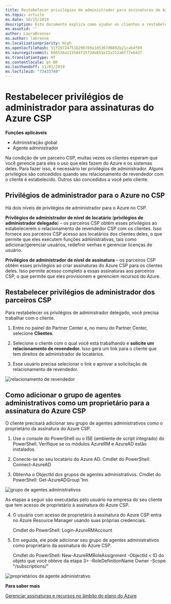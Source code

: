 ```yaml
---
title: Restabelecer privilégios de administrador para assinaturas do Azure CSP | Partner Center
ms.topic: article
ms.date: 10/15/2019
description: Este documento explica como ajudar os clientes a restabelecer os privilégios de administrador do parceiro
ms.assetid: ''
author: LauraBrenner
ms.author: labrenne
ms.localizationpriority: High
ms.openlocfilehash: 51f19724751b296789a1d5367d9892b21cab4f09
ms.sourcegitcommit: 646536a113584f1572de851e22a212a6f77e64d7
ms.translationtype: HT
ms.contentlocale: pt-BR
ms.lasthandoff: 11/01/2019
ms.locfileid: "73433748"
---
```

# <a name="reinstate-admin-privileges-for-azure-csp-subscriptions"></a>Restabelecer privilégios de administrador para assinaturas do Azure CSP  

**Funções aplicáveis**

- Administração global
- Agente administrador

Na condição de um parceiro CSP, muitas vezes os clientes esperam que você gerencie para eles o uso que eles fazem do Azure e os sistemas deles. Para fazer isso, é necessário ter privilégios de administrador. Alguns privilégios são concedidos quando seu relacionamento de revendedor com o cliente é estabelecido. Outros são concedidos a você pelo cliente.

## <a name="admin-privileges-for-azure-in-csp"></a>Privilégios de administrador para o Azure no CSP 

Há dois níveis de privilégios de administrador para o Azure no CSP. 

**Privilégios de administrador de nível de locatário** (**privilégios de administrador delegado**) – os parceiros CSP obtêm esses privilégios ao estabelecerem o relacionamento de revendedor CSP com os clientes. Isso fornece aos parceiros CSP acesso aos locatários dos clientes deles, o que permite que eles executem funções administrativas, tais como adicionar/gerenciar usuários, redefinir senhas e gerenciar licenças de usuário. 

**Privilégios de administrador de nível de assinatura** – os parceiros CSP obtêm esses privilégios ao criar assinaturas do Azure CSP para os clientes deles. Isso permite acesso completo a essas assinaturas aos parceiros CSP, o que permite que eles provisionem e gerenciem recursos do Azure. 


## <a name="reinstate-csp-partners-admin-privileges"></a>Restabelecer privilégios de administrador dos parceiros CSP

Para restabelecer os privilégios de administrador delegado, você precisa trabalhar com o cliente.
 
 1. Entre no painel do Partner Center e, no menu do Partner Center, selecione **Clientes**.

 2. Selecione o cliente com o qual você está trabalhando e **solicite um relacionamento de revendedor.** Isso gera um link para o cliente que tem direitos de administrador de locatários.

 3. Esse usuário precisa selecionar o link e aprovar a solicitação de relacionamento de revendedor.
 
![relacionamento de revendedor](images/azure/revoke4.png)

## <a name="adding-the-admin-agents-group-as-an-owner-for-the-azure-csp-subscription"></a>Como adicionar o grupo de agentes administrativos como um proprietário para a assinatura do Azure CSP

 O cliente precisará adicionar seu grupo de agentes administrativos como o proprietário da assinatura do Azure CSP.

1. Use o console do PowerShell ou o ISE (ambiente de script integrado) do PowerShell. Verifique se os módulos AzureRM e AzureAD estão instalados. 

2.  Conecte-se ao seu locatário do Azure AD.
Cmdlet do PowerShell: Connect-AzureAD

3.  Obtenha o ObjectId dos grupos de agentes administrativos.
Cmdlet do PowerShell: Get-AzureADGroup`1nn

![grupo de agentes administrativos](images/azure/revoke5.png)

As etapas a seguir são executadas pelo usuário na empresa do seu cliente que tem acesso de proprietário à assinatura do Azure CSP.

4. O usuário com acesso de proprietário à assinatura do Azure CSP entra no Azure Resource Manager usando suas próprias credenciais.

    Cmdlet do PowerShell: Login-AzureRMAccount

5.  Em seguida, ele pode adicionar seu grupo de agentes administrativos como proprietário da assinatura do Azure CSP.

    Cmdlet do PowerShell: New-AzureRMRoleAssignment -ObjectId < ID do objeto que você obteve da etapa 3> -RoleDefinitionName Owner -Scope "/subscriptions/<SubscriptionId of CSP subscription>"

![proprietários de agente administrativo](images/azure/revoke6.png)    

**Para saber mais**

[Gerenciar assinaturas e recursos no âmbito do plano do Azure](azure-plan-manage.md)
